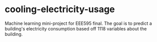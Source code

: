 # cooling-electricity-usage
Machine learning mini-project for EEE595 final. The goal is to predict a building's electricity consumption based off 1118 variables about the building. 
